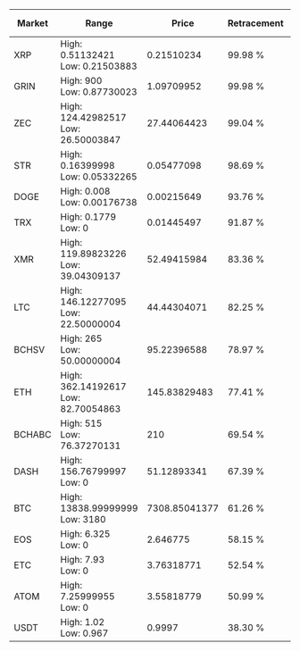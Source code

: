 | Market | Range | Price| Retracement | Doubles to 50% |
| --- | --- | --- | --- | --- |
| XRP | High: 0.51132421<br />Low: 0.21503883 | 0.21510234 | 99.98 % | 1.69 |
| GRIN | High: 900<br />Low: 0.87730023 | 1.09709952 | 99.98 % | 410.57 |
| ZEC | High: 124.42982517<br />Low: 26.50003847 | 27.44064423 | 99.04 % | 2.75 |
| STR | High: 0.16399998<br />Low: 0.05332265 | 0.05477098 | 98.69 % | 1.98 |
| DOGE | High: 0.008<br />Low: 0.00176738 | 0.00215649 | 93.76 % | 2.26 |
| TRX | High: 0.1779<br />Low: 0 | 0.01445497 | 91.87 % | 6.15 |
| XMR | High: 119.89823226<br />Low: 39.04309137 | 52.49415984 | 83.36 % | 1.51 |
| LTC | High: 146.12277095<br />Low: 22.50000004 | 44.44304071 | 82.25 % | 1.90 |
| BCHSV | High: 265<br />Low: 50.00000004 | 95.22396588 | 78.97 % | 1.65 |
| ETH | High: 362.14192617<br />Low: 82.70054863 | 145.83829483 | 77.41 % | 1.53 |
| BCHABC | High: 515<br />Low: 76.37270131 | 210 | 69.54 % | 1.41 |
| DASH | High: 156.76799997<br />Low: 0 | 51.12893341 | 67.39 % | 1.53 |
| BTC | High: 13838.99999999<br />Low: 3180 | 7308.85041377 | 61.26 % | 1.16 |
| EOS | High: 6.325<br />Low: 0 | 2.646775 | 58.15 % | 1.19 |
| ETC | High: 7.93<br />Low: 0 | 3.76318771 | 52.54 % | 1.05 |
| ATOM | High: 7.25999955<br />Low: 0 | 3.55818779 | 50.99 % | 1.02 |
| USDT | High: 1.02<br />Low: 0.967 | 0.9997 | 38.30 % | 0.00 |
